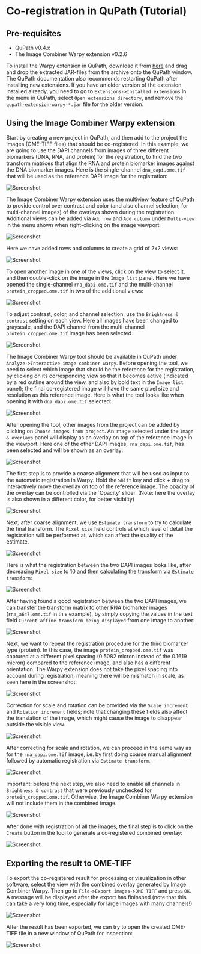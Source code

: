 # Co-registration in QuPath (Tutorial)


## Pre-requisites

- QuPath v0.4.x
- The Image Combiner Warpy extension v0.2.6

To install the Warpy extension in QuPath, download it from [here](https://github.com/BIOP/qupath-extension-warpy/releases/download/0.2.6/qupath-extension-warpy-0.2.6.zip) and drag and drop the extracted JAR-files from the archive onto the QuPath window. The QuPath documentation also recommends restarting QuPath after installing new extensions. If you have an older version of the extension installed already, you need to go to `Extensions->Installed extensions` in the menu in QuPath, select `Open extensions directory`, and remove the `qupath-extension-warpy-*.jar` file for the older version.  


## Using the Image Combiner Warpy extension

Start by creating a new project in QuPath, and then add to the project the images (OME-TIFF files) that should be co-registered. In this example, we are going to use the DAPI channels from images of three different biomarkers (DNA, RNA, and protein) for the registration, to find the two transform matrices that align the RNA and protein biomarker images against the DNA biomarker images. Here is the single-channel `dna_dapi.ome.tif` that will be used as the reference DAPI image for the registration:

![Screenshot](images/screenshot_new_project.png?raw=true)

The Image Combiner Warpy extension uses the multiview feature of QuPath to provide control over contrast and color (and also channel selection, for multi-channel images) of the overlays shown during the registration. Additional views can be added via `Add row` and `Add column` under `Multi-view` in the menu shown when right-clicking on the image viewport:

![Screenshot](images/screenshot_multiview_menu.png?raw=true)

Here we have added rows and columns to create a grid of 2x2 views: 

![Screenshot](images/screenshot_multiview_split.png?raw=true)

To open another image in one of the views, click on the view to select it, and then double-click on the image in the `Image list` panel. Here we have opened the single-channel `rna_dapi.ome.tif` and the multi-channel `protein_cropped.ome.tif` in two of the additional views:

![Screenshot](images/screenshot_multiview_3images.png?raw=true)

To adjust contrast, color, and channel selection, use the `Brightness & contrast` setting on each view. Here all images have been changed to grayscale, and the DAPI channel from the multi-channel `protein_cropped.ome.tif` image has been selected.   

![Screenshot](images/screenshot_multiview_grayscale.png?raw=true)

The Image Combiner Warpy tool should be available in QuPath under `Analyze->Interactive image combiner warpy`. Before opening the tool, we need to select which image that should be the reference for the registration, by clicking on its corresponding view so that it becomes active (indicated by a red outline around the view, and also by bold text in the `Image list` panel); the final co-registered image will have the same pixel size and resolution as this reference image. Here is what the tool looks like when opening it with `dna_dapi.ome.tif` selected:

![Screenshot](images/screenshot_hello_warpy.png?raw=true)

After opening the tool, other images from the project can be added by clicking on `Choose images from project`. An image selected under the `Image & overlays` panel will display as an overlay on top of the reference image in the viewport. Here one of the other DAPI images, `rna_dapi.ome.tif`, has been selected and will be shown as an overlay:

![Screenshot](images/screenshot_warpy_rna_selected.png?raw=true)

The first step is to provide a coarse alignment that will be used as input to the automatic registration in Warpy. Hold the `Shift` key and click + drag to interactively move the overlay on top of the reference image. The opacity of the overlay can be controlled via the `Opacity' slider. (Note: here the overlay is also shown in a different color, for better visibilty)

![Screenshot](images/screenshot_warpy_aligned_coarse.png?raw=true)

Next, after coarse alignment, we use `Estimate transform` to try to calculate the final transform. The `Pixel size` field controls at which level of detail the registration will be performed at, which can affect the quality of the estimate. 

![Screenshot](images/screenshot_warpy_estimate_transform.png?raw=true)

Here is what the registration between the two DAPI images looks like, after decreasing `Pixel size` to 10 and then calculating the transform via `Estimate transform`:

![Screenshot](images/screenshot_warpy_aligned_fine.png?raw=true)

After having found a good registration between the two DAPI images, we can transfer the transform matrix to other RNA biomarker images (`rna_a647.ome.tif` in this example), by simply copying the values in the text field `Current affine transform being displayed` from one image to another:

![Screenshot](images/screenshot_warpy_matrix.png?raw=true)

Next, we want to repeat the registration procedure for the third biomarker type (protein). In this case, the image `protein_cropped.ome.tif` was captured at a different pixel spacing (0.5082 micron instead of the 0.1619 micron) compared to the reference image, and also has a different orientation. The Warpy extension does not take the pixel spacing into account during registration, meaning there will be mismatch in scale, as seen here in the screenshot:

![Screenshot](images/screenshot_warpy_scale_rotation1.png?raw=true)

Correction for scale and rotation can be provided via the `Scale increment` and `Rotation increment` fields; note that changing these fields also affect the translation of the image, which might cause the image to disappear outside the visible view.

![Screenshot](images/screenshot_warpy_scale_rotation2.png?raw=true)

After correcting for scale and rotation, we can proceed in the same way as for the `rna_dapi.ome.tif` image, i.e. by first doing coarse manual alignment followed by automatic registration via `Estimate transform`. 

![Screenshot](images/screenshot_warpy_scale_rotation3.png?raw=true)

Important: before the next step, we also need to enable all channels in `Brightness & contrast` that were previously unchecked for `protein_cropped.ome.tif`. Otherwise, the Image Combiner Warpy extension will not include them in the combined image. 

![Screenshot](images/screenshot_warpy_enable_channels_before_create.png?raw=true)

After done with registration of all the images, the final step is to click on the `Create` button in the tool to generate a co-registered combined overlay: 

![Screenshot](images/screenshot_warpy_created_overlay.png?raw=true)


## Exporting the result to OME-TIFF

To export the co-registered result for processing or visualization in other software, select the view with the combined overlay generated by Image Combiner Warpy. Then go to `File->Export images->OME TIFF` and press `OK`. A message will be displayed after the export has fininshed (note that this can take a very long time, especially for large images with many channels!)    

![Screenshot](images/screenshot_export_ometiff.png?raw=true)

After the result has been exported, we can try to open the created OME-TIFF file in a new window of QuPath for inspection:

![Screenshot](images/screenshot_coregistration_result.png?raw=true)
